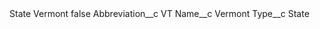 <?xml version="1.0" encoding="UTF-8"?>
<CustomMetadata xmlns="http://soap.sforce.com/2006/04/metadata" xmlns:xsi="http://www.w3.org/2001/XMLSchema-instance" xmlns:xsd="http://www.w3.org/2001/XMLSchema">
    <label>State Vermont</label>
    <protected>false</protected>
    <values>
        <field>Abbreviation__c</field>
        <value xsi:type="xsd:string">VT</value>
    </values>
    <values>
        <field>Name__c</field>
        <value xsi:type="xsd:string">Vermont</value>
    </values>
    <values>
        <field>Type__c</field>
        <value xsi:type="xsd:string">State</value>
    </values>
</CustomMetadata>
